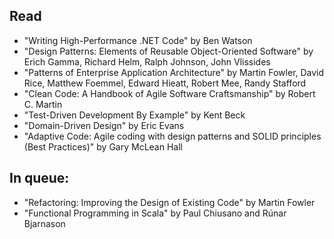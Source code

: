 ## Read

* "Writing High-Performance .NET Code" by Ben Watson
* "Design Patterns: Elements of Reusable Object-Oriented Software" by Erich Gamma, Richard Helm, Ralph Johnson, John Vlissides
* "Patterns of Enterprise Application Architecture" by Martin Fowler, David Rice, Matthew Foemmel, Edward Hieatt, Robert Mee, Randy Stafford
* "Clean Code: A Handbook of Agile Software Craftsmanship" by Robert C. Martin
* "Test-Driven Development By Example" by Kent Beck
* "Domain-Driven Design" by Eric Evans
* "Adaptive Code: Agile coding with design patterns and SOLID principles (Best Practices)" by Gary McLean Hall

## In queue:

* "Refactoring: Improving the Design of Existing Code" by Martin Fowler
* "Functional Programming in Scala" by Paul Chiusano and Rúnar Bjarnason
